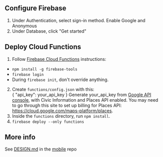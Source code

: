 ## Configure Firebase
1. Under Authentication, select sign-in method. Enable Google and Anonymous
2. Under Database, click "Get started"


## Deploy Cloud Functions

1. Follow [Firebase Cloud Functions](https://firebase.google.com/docs/functions/get-started) instructions:
  * `npm install -g firebase-tools`
  * `firebase login`
  *  During `firebase init`, don't override anything.
2. Create `functions/config.json` with this:      
       {
         "api_key": your_api_key
       }
   Generate your_api_key from [Google API console](https://console.cloud.google.com/apis), with Civic Information and Places API enabled. You may need to go through this site to set up billing for Places API: https://cloud.google.com/maps-platform/places.
3. Inside the `functions` directory, run `npm install`.
4. `firebase deploy --only functions`


## More info
See [DESIGN.md](https://github.com/GetBallot/mobile/blob/master/DESIGN.md) in the [mobile](https://github.com/GetBallot/mobile) repo
